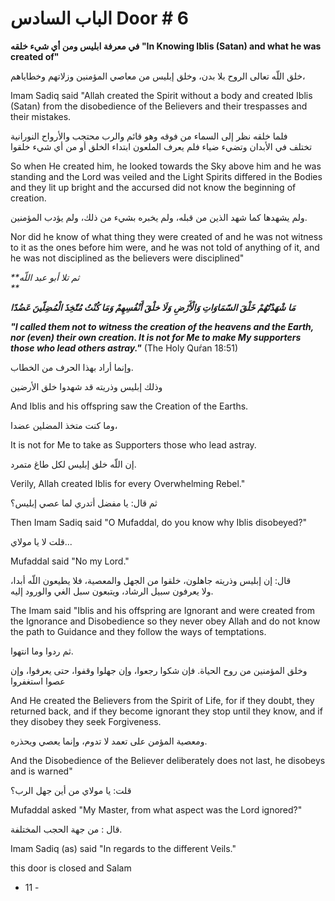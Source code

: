 # الباب السادس Door # 6

**في معرفة ابليس ومن أي شيء خلقه "In Knowing Iblis (Satan) and what he was created of"**

خلق اللّه تعالى الروح بلا بدن، وخلق إبليس من معاصي المؤمنين وزلاتهم وخطاياهم، 

Imam Sadiq said "Allah created the Spirit without a body and created Iblis (Satan) from the disobedience of the Believers and their trespasses and their mistakes. 

فلما خلقه نظر إلى السماء من فوقه وهو قائم والرب محتجب والأرواح النورانية تختلف في الأبدان وتضيء ضياء فلم يعرف الملعون ابتداء الخلق أو من أي شيء خلقوا   

So when He created him, he looked towards the Sky above him and he was standing and the Lord was veiled and the Light Spirits differed in the Bodies and they lit up bright and the accursed did not know the beginning of creation. 

ولم يشهدها كما شهد الذين من قبله، ولم يخبره بشيء من ذلك، ولم يؤدب المؤمنين.   

Nor did he know of what thing they were created of and he was not witness to it as the ones before him were, and he was not told of anything of it, and he was not disciplined as the believers were disciplined"

_**ثم تلا أبو عبد اللّه  
**_

**_مَا_** **_شْهَدْتُهُمْ خَلْقَ السّمَاوَاتِ وَالْأَرْضِ_** **_وَلَا خلْقَ أَنْفُسِهِمْ وَمَا كُنْتُ مُتّخِذَ الْمُضِلّينَ عَضُدًا_**

_**"I called them not to witness the creation of the heavens and the Earth, nor (even) their own creation. It is not for Me to make My supporters those who lead others astray."**_ (The Holy Quŕan 18:51)

وإنما أراد بهذا الحرف من الخطاب. 

وذلك إبليس وذريته قد شهدوا خلق الأرضين  

And Iblis and his offspring saw the Creation of the Earths. 

وما كنت متخذ المضلين عضدا،  

It is not for Me to take as Supporters those who lead astray. 

إن اللّه خلق إبليس لکل طاغ متمرد.  

Verily, Allah created Iblis for every Overwhelming Rebel."

ثم قال: يا مفضل أتدري لما عصي إبليس؟  

Then Imam Sadiq said "O Mufaddal, do you know why Iblis disobeyed?"

قلت لا يا مولاي...  

Mufaddal said "No my Lord."

قال: إن إبليس وذريته جاهلون، خلقوا من الجهل والمعصية، فلا يطيعون اللّه أبدا، ولا يعرفون سبيل الرشاد، ويتبعون سبل الغي والورود إليه.

The Imam said "Iblis and his offspring are Ignorant and were created from the Ignorance and Disobedience so they never obey Allah and do not know the path to Guidance and they follow the ways of temptations. 

ثم ردوا وما انتهوا. 

وخلق المؤمنين من روح الحياة. فإن شکوا رجعوا، وإن جهلوا وقفوا، حتى يعرفوا، وإن عصوا استغفروا 

And He created the Believers from the Spirit of Life, for if they doubt, they returned back, and if they become ignorant they stop until they know, and if they disobey they seek Forgiveness. 

ومعصية المؤمن على تعمد لا تدوم، وإنما يعصي ويحذره.

And the Disobedience of the Believer deliberately does not last, he disobeys and is warned"

قلت: يا مولاي من أين جهل الرب؟  

Mufaddal asked "My Master, from what aspect was the Lord ignored?"

قال : من جهة الحجب المختلفة.  

Imam Sadiq (as) said "In regards to the different Veils." 

this door is closed and Salam

- 11 -